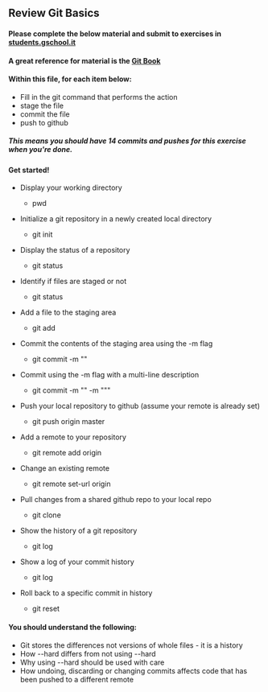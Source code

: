 ## Review Git Basics

#### Please complete the below material and submit to exercises in [students.gschool.it](https://students.gschool.it/)

#### A great reference for material is the [Git Book](http://git-scm.com/book/en/v2/Git-Basics-Getting-a-Git-Repository)

#### Within this file, for each item below:

* Fill in the git command that performs the action
* stage the file
* commit the file
* push to github

##### This means you should have 14 commits and pushes for this exercise when you're done.

#### Get started!

* Display your working directory
  * pwd

* Initialize a git repository in a newly created local directory
  * git init

* Display the status of a repository
  * git status

* Identify if files are staged or not
  * git status

* Add a file to the staging area
  * git add <file name>

* Commit the contents of the staging area using the -m flag
  * git commit -m "<message>"

* Commit using the -m flag with a multi-line description
  * git commit -m "<first message>" -m "<second
  message>""

* Push your local repository to github (assume your remote is already set)
  * git push origin master

* Add a remote to your repository
  * git remote add origin <SSH URL>

* Change an existing remote
  * git remote set-url origin <SSH URL>

* Pull changes from a shared github repo to your local repo
  * git clone <SSH URL>

* Show the history of a git repository
  * git log

* Show a log of your commit history
  * git log

* Roll back to a specific commit in history
  * git reset

#### You should understand the following:

* Git stores the differences not versions of whole files - it is a history
* How --hard differs from not using --hard
* Why using --hard should be used with care
* How undoing, discarding or changing commits affects code that has been pushed
to a different remote
